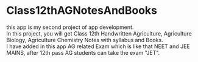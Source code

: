 # Class12thAGNotesAndBooks
 
this app is my second project of app development. <br>
In this project, you will get Class 12th Handwritten Agriculture, Agriculture Biology, Agriculture Chemistry Notes with syllabus and Books. <br>
I have added in this app AG related Exam which is like that NEET and JEE MAINS, after 12th pass AG students can take the exam "JET".   <br>
